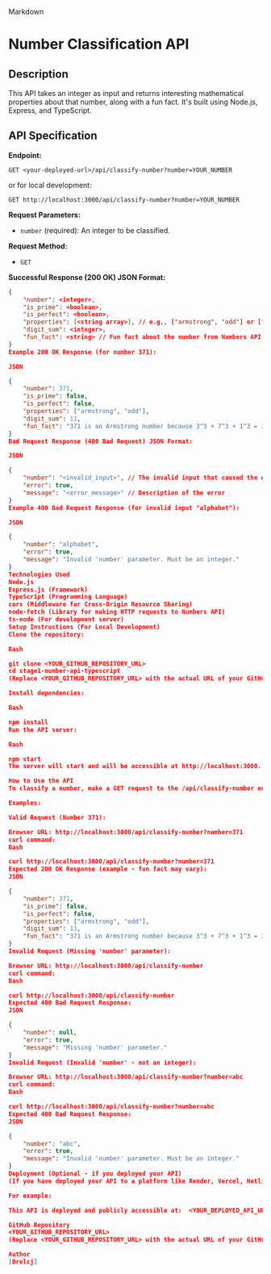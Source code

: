 Markdown

# Number Classification API

## Description

This API takes an integer as input and returns interesting mathematical properties about that number, along with a fun fact. It's built using Node.js, Express, and TypeScript.

## API Specification

**Endpoint:**

`GET <your-deployed-url>/api/classify-number?number=YOUR_NUMBER`

or for local development:

`GET http://localhost:3000/api/classify-number?number=YOUR_NUMBER`

**Request Parameters:**

*   `number` (required): An integer to be classified.

**Request Method:**

*   `GET`

**Successful Response (200 OK) JSON Format:**

```json
{
    "number": <integer>,
    "is_prime": <boolean>,
    "is_perfect": <boolean>,
    "properties": [<string array>], // e.g., ["armstrong", "odd"] or ["even"] or ["odd"] etc.
    "digit_sum": <integer>,
    "fun_fact": <string> // Fun fact about the number from Numbers API
}
Example 200 OK Response (for number 371):

JSON

{
    "number": 371,
    "is_prime": false,
    "is_perfect": false,
    "properties": ["armstrong", "odd"],
    "digit_sum": 11,
    "fun_fact": "371 is an Armstrong number because 3^3 + 7^3 + 1^3 = 371"
}
Bad Request Response (400 Bad Request) JSON Format:

JSON

{
    "number": "<invalid_input>", // The invalid input that caused the error
    "error": true,
    "message": "<error_message>" // Description of the error
}
Example 400 Bad Request Response (for invalid input "alphabet"):

JSON

{
    "number": "alphabet",
    "error": true,
    "message": "Invalid 'number' parameter. Must be an integer."
}
Technologies Used
Node.js
Express.js (Framework)
TypeScript (Programming Language)
cors (Middleware for Cross-Origin Resource Sharing)
node-fetch (Library for making HTTP requests to Numbers API)
ts-node (For development server)
Setup Instructions (For Local Development)
Clone the repository:

Bash

git clone <YOUR_GITHUB_REPOSITORY_URL>
cd stage1-number-api-typescript
(Replace <YOUR_GITHUB_REPOSITORY_URL> with the actual URL of your GitHub repository)

Install dependencies:

Bash

npm install
Run the API server:

Bash

npm start
The server will start and will be accessible at http://localhost:3000.

How to Use the API
To classify a number, make a GET request to the /api/classify-number endpoint with the number parameter.

Examples:

Valid Request (Number 371):

Browser URL: http://localhost:3000/api/classify-number?number=371
curl command:
Bash

curl http://localhost:3000/api/classify-number?number=371
Expected 200 OK Response (example - fun fact may vary):
JSON

{
    "number": 371,
    "is_prime": false,
    "is_perfect": false,
    "properties": ["armstrong", "odd"],
    "digit_sum": 11,
    "fun_fact": "371 is an Armstrong number because 3^3 + 7^3 + 1^3 = 371"
}
Invalid Request (Missing 'number' parameter):

Browser URL: http://localhost:3000/api/classify-number
curl command:
Bash

curl http://localhost:3000/api/classify-number
Expected 400 Bad Request Response:
JSON

{
    "number": null,
    "error": true,
    "message": "Missing 'number' parameter."
}
Invalid Request (Invalid 'number' - not an integer):

Browser URL: http://localhost:3000/api/classify-number?number=abc
curl command:
Bash

curl http://localhost:3000/api/classify-number?number=abc
Expected 400 Bad Request Response:
JSON

{
    "number": "abc",
    "error": true,
    "message": "Invalid 'number' parameter. Must be an integer."
}
Deployment (Optional - if you deployed your API)
(If you have deployed your API to a platform like Render, Vercel, Netlify, etc., provide the deployment URL here and any specific instructions for accessing the deployed API.)

For example:

This API is deployed and publicly accessible at:  <YOUR_DEPLOYED_API_URL>

GitHub Repository
<YOUR_GITHUB_REPOSITORY_URL>
(Replace <YOUR_GITHUB_REPOSITORY_URL> with the actual URL of your GitHub repository)

Author
[Drelcj]